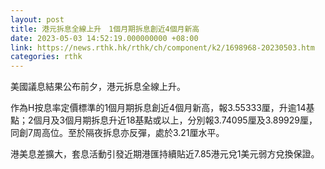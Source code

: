 ```yaml
---
layout: post
title: 港元拆息全線上升　1個月期拆息創近4個月新高
date: 2023-05-03 14:52:19.000000000 +08:00
link: https://news.rthk.hk/rthk/ch/component/k2/1698968-20230503.htm
categories: rthk
---
```


美國議息結果公布前夕，港元拆息全線上升。

作為H按息率定價標準的1個月期拆息創近4個月新高，報3.55333厘，升逾14基點；2個月及3個月期拆息升近18基點或以上，分別報3.74095厘及3.89929厘，同創7周高位。至於隔夜拆息亦反彈，處於3.21厘水平。

港美息差擴大，套息活動引發近期港匯持續貼近7.85港元兌1美元弱方兌換保證。
